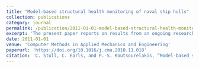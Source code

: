 ```yaml
---
title: "Model-based structural health monitoring of naval ship hulls"
collection: publications
category: journal
permalink: /publication/2011-01-01-model-based-structural-health-monitoring-of-naval-ship-hulls
excerpt: 'The present paper reports on results from an ongoing research program at Cornell University aimed at employing model-based structural health monitoring techniques within new and existing naval hull structures. The techniques discussed involve the solution of inverse problems, formulated using both optimization-based and Bayesian approaches.'
date: 2011-01-01
venue: 'Computer Methods in Applied Mechanics and Engineering'
paperurl: 'https://doi.org/10.1016/j.cma.2010.11.018'
citation: 'C. Stull, C. Earls, and P.-S. Koutsourelakis, “Model-based structural health monitoring of naval ship hulls,” Computer Methods in Applied Mechanics and Engineering, vol. 200, no. 9-12, pp. 1137–1149, 2011. doi: 10.1016/j.cma.2010.11.018.'
---
```


